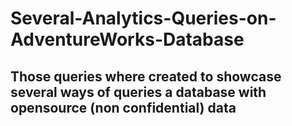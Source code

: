 # Several-Analytics-Queries-on-AdventureWorks-Database
## Those queries where created to showcase several ways of queries a database with opensource (non confidential) data
